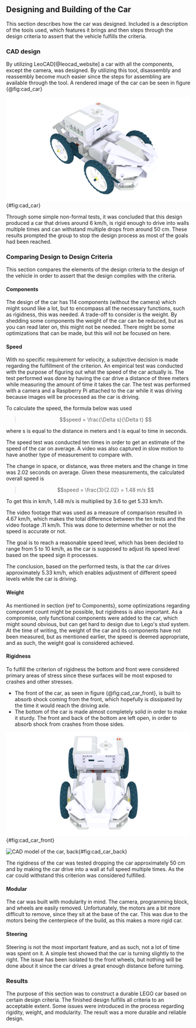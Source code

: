## Designing and Building of the Car
This section describes how the car was designed. Included is a description of the tools used, which features it brings and then steps through the design criteria to assert that the vehicle fulfills the criteria.

### CAD design
By utilizing LeoCAD[@leocad_website] a car with all the components, except the camera, was designed. By utilizing this tool, disassembly and reassembly become much easier since the steps for assembling are available through the tool. A rendered image of the car can be seen in figure {@fig:cad_car}

![CAD model of the car](report/assets/pictures/cad_car.png){#fig:cad_car}

Through some simple non-formal tests, it was concluded that this design produced a car that drives around 6 km/h, is rigid enough to drive into walls multiple times and can withstand multiple drops from around 50 cm. These results prompted the group to stop the design process as most of the goals had been reached.

### Comparing Design to Design Criteria
This section compares the elements of the design criteria to the design of the vehicle in order to assert that the design complies with the criteria.

#### Components
The design of the car has 114 components (without the camera) which might sound like a lot, but to encompass all the necessary functions, such as rigidness, this was needed. A trade-off to consider is the weight. By shedding some components the weight of the car can be reduced, but as you can read later on, this might not be needed. There might be some optimizations that can be made, but this will not be focused on here.

#### Speed
With no specific requirement for velocity, a subjective decision is made regarding the fulfillment of the criterion. 
An empirical test was conducted with the purpose of figuring out what the speed of the car actually is.
The test performed was done by having the car drive a distance of three meters while measuring the amount of time it takes the car.
The test was performed with a camera and a Raspberry Pi attached to the car while it was driving because images will be processed as the car is driving. 

To calculate the speed, the formula below was used

> $$speed = \frac{\Delta s}{\Delta t} $$

where s is equal to the distance in meters and t is equal to time in seconds. 

The speed test was conducted ten times in order to get an estimate of the speed of the car on average. 
A video was also captured in slow motion to have another type of measurement to compare with.

The change in space, or distance, was three meters and the change in time was 2.02 seconds on average. Given these measurements, the calculated overall speed is

> $$speed = \frac{3}{2.02} = 1.48 m/s $$

To get this in km/h, 1.48 m/s is multiplied by 3.6 to get 5.33 km/h. 

The video footage that was used as a measure of comparison resulted in 4.67 km/h, which makes the total difference between the ten tests and the video footage .11 km/h. 
This was done to determine whether or not the speed is accurate or not. 

The goal is to reach a reasonable speed level, which has been decided to range from 5 to 10 km/h, as the car is supposed to adjust its speed level based on the speed sign it processes. 

The conclusion, based on the performed tests, is that the car drives approximately 5.33 km/h, which enables adjustment of different speed levels while the car is driving.


#### Weight
As mentioned in section {ref to Components}, some optimizations regarding component count might be possible, but rigidness is also important. As a compromise, only functional components were added to the car, which might sound obvious, but can get hard to design due to Lego's stud system. At the time of writing, the weight of the car and its components have not been measured, but as mentioned earlier, the speed is deemed appropriate, and as such, the weight goal is considered achieved.

#### Rigidness
To fulfill the criterion of rigidness the bottom and front were considered primary areas of stress since these surfaces will be most exposed to crashes and other stresses. 

* The front of the car, as seen in figure {@fig:cad_car_front}, is built to absorb shock coming from the front, which hopefully is dissipated by the time it would reach the driving axle. 
* The bottom of the car is made almost completely solid in order to make it sturdy. The front and back of the bottom are left open, in order to absorb shock from crashes from those sides.

![CAD model of the car, front](report/assets/pictures/cad_car_front.png){#fig:cad_car_front}

![CAD model of the car, back](report/assets/pictures/cad_car_back.png){#fig:cad_car_back}

The rigidness of the car was tested dropping the car approximately 50 cm and by making the car drive into a wall at full speed multiple times. As the car could withstand this criterion was considered fulfilled. 

#### Modular
The car was built with modularity in mind. The camera, programming block, and wheels are easily removed. Unfortunately, the motors are a bit more difficult to remove, since they sit at the base of the car. This was due to the motors being the centerpiece of the build, as this makes a more rigid car.

#### Steering
Steering is not the most important feature, and as such, not a lot of time was spent on it. A simple test showed that the car is turning slightly to the right. The issue has been isolated to the front wheels, but nothing will be done about it since the car drives a great enough distance before turning.

### Results
The purpose of this section was to construct a durable LEGO car based on certain design criteria. The finished design fulfills all criteria to an acceptable extent. Some issues were introduced in the process regarding rigidity, weight, and modularity. The result was a more durable and reliable design. 
